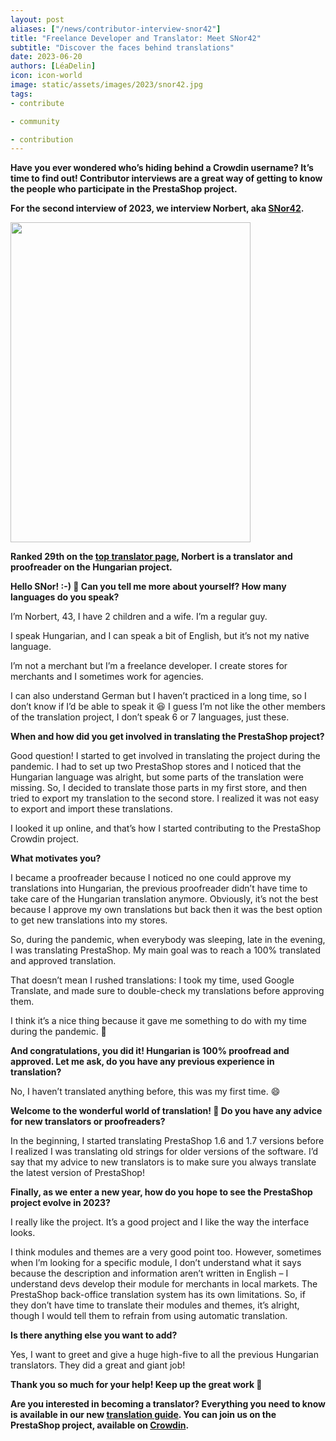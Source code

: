 ```yaml
---
layout: post
aliases: ["/news/contributor-interview-snor42"]
title: "Freelance Developer and Translator: Meet SNor42"
subtitle: "Discover the faces behind translations"
date: 2023-06-20
authors: [LéaDelin]
icon: icon-world
image: static/assets/images/2023/snor42.jpg
tags:
- contribute

- community

- contribution
---
```

**Have you ever wondered who’s hiding behind a Crowdin username? It’s time to find out! Contributor interviews are a great way of getting to know the people who participate in the PrestaShop project.**

**For the second interview of 2023, we interview Norbert, aka [SNor42](https://crowdin.com/profile/snor42).**

<img src="https://github.com/PrestaShop/prestashop.github.io/assets/113511191/5a649c1c-bb2c-465a-9e49-e1e4f737da67" width="384" height="512">

**Ranked 29th on the [top translator page](https://translators.prestashop.com/), Norbert is a translator and proofreader on the Hungarian project.**


**Hello SNor! :-) 👋 Can you tell me more about yourself? How many languages do you speak?**

I’m Norbert, 43, I have 2 children and a wife. I’m a regular guy.

I speak Hungarian, and I can speak a bit of English, but it’s not my native language.

I’m not a merchant but I’m a freelance developer. I create stores for merchants and I sometimes work for agencies.

I can also understand German but I haven’t practiced in a long time, so I don’t know if I’d be able to speak it 😆 I guess I’m not like the other members of the translation project, I don’t speak 6 or 7 languages, just these.

**When and how did you get involved in translating the PrestaShop project?**

Good question! I started to get involved in translating the project during the pandemic. I had to set up two PrestaShop stores and I noticed that the Hungarian language was alright, but some parts of the translation were missing. So, I decided to translate those parts in my first store, and then tried to export my translation to the second store. I realized it was not easy to export and import these translations. 

I looked it up online, and that’s how I started contributing to the PrestaShop Crowdin project.

**What motivates you?**

I became a proofreader because I noticed no one could approve my translations into Hungarian, the previous proofreader didn’t have time to take care of the Hungarian translation anymore. Obviously, it’s not the best because I approve my own translations but back then it was the best option to get new translations into my stores.

So, during the pandemic, when everybody was sleeping, late in the evening, I was translating PrestaShop. My main goal was to reach a 100% translated and approved translation.

That doesn’t mean I rushed translations: I took my time, used Google Translate, and made sure to double-check my translations before approving them. 

I think it’s a nice thing because it gave me something to do with my time during the pandemic. 🙂

**And congratulations, you did it! Hungarian is 100% proofread and approved. Let me ask, do you have any previous experience in translation?**

No, I haven’t translated anything before, this was my first time. 😄

**Welcome to the wonderful world of translation! 🎉 Do you have any advice for new translators or proofreaders?**

In the beginning, I started translating PrestaShop 1.6 and 1.7 versions before I realized I was translating old strings for older versions of the software. I’d say that my advice to new translators is to make sure you always translate the latest version of PrestaShop!

**Finally, as we enter a new year, how do you hope to see the PrestaShop project evolve in 2023?**

I really like the project. It’s a good project and I like the way the interface looks.

I think modules and themes are a very good point too. However, sometimes when I’m looking for a specific module, I don’t understand what it says because the description and information aren’t written in English – I understand devs develop their module for merchants in local markets. The PrestaShop back-office translation system has its own limitations. So, if they don’t have time to translate their modules and themes, it’s alright, though I would tell them to refrain from using automatic translation.

**Is there anything else you want to add?**

Yes, I want to greet and give a huge high-five to all the previous Hungarian translators. They did a great and giant job!

**Thank you so much for your help! Keep up the great work 🙌**

**Are you interested in becoming a translator? Everything you need to know is available in our new [translation guide](https://docs.prestashop-project.org/translating-prestashop/translating-prestashop-software-basics/translating-on-crowdin). You can join us on the PrestaShop project, available on [Crowdin](https://crowdin.com/project/prestashop-official).**
